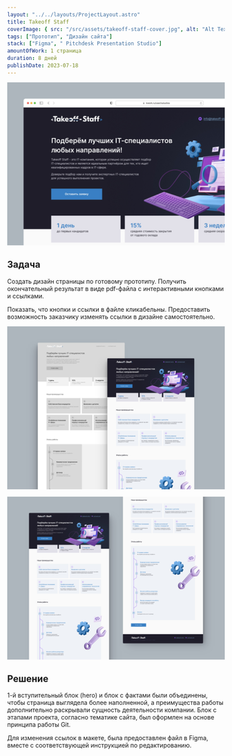 ```yaml
---
layout: "../../layouts/ProjectLayout.astro"
title: Takeoff Staff
coverImage: { src: "/src/assets/takeoff-staff-cover.jpg", alt: "Alt Text" }
tags: ["Прототип", "Дизайн сайта"]
stack: ["Figma", " Pitchdesk Presentation Studio"]
amountOfWork: 1 страница
duration: 8 дней
publishDate: 2023-07-18
---
```


![Превью главной страницы сайта юридической компании в двух скриншотах на сером фоне, показывающее большую часть блоков](../../assets/images/takeoff-staff/hero.jpg)

## Задача

Создать дизайн страницы по готовому прототипу. Получить окончательный результат в виде pdf-файла с интерактивными кнопками и ссылками.

Показать, что кнопки и ссылки в файле кликабельны. Предоставить возможность заказчику изменять ссылки в дизайне самостоятельно.

![Превью главной страницы сайта юридической компании в двух скриншотах на сером фоне, показывающее большую часть блоков](../../assets/images/takeoff-staff/comparison.jpg)

![Превью главной страницы сайта юридической компании в двух скриншотах на сером фоне, показывающее большую часть блоков](../../assets/images/takeoff-staff/home-page.jpg)

## Решение

1-й вступительный блок (hero) и блок с фактами были объединены, чтобы страница выглядела более наполненной, а преимущества работы дополнительно раскрывали сущность деятельности компании. Блок с этапами проекта, согласно тематике сайта, был оформлен на основе принципа работы Git.

Для изменения ссылок в макете, была предоставлен файл в Figma, вместе с соответствующей инструкцией по редактированию.